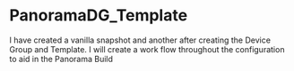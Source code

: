 # PanoramaDG_Template

I have created a vanilla snapshot and another after creating the Device Group and Template. I will create a work flow throughout the configuration to aid in the Panorama Build
